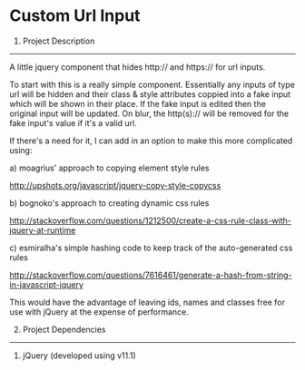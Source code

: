 Custom Url Input
================


1) Project Description
--------------------------------------

A little jquery component that hides http:// and https:// for url inputs.

To start with this is a really simple component. Essentially any inputs of type url will be hidden and 
their class & style attributes coppied into a fake input which will be shown in their place. If the fake 
input is edited then the original input will be updated. On blur, the http(s):// will be removed for the 
fake input's value if it's a valid url.


If there's a need for it, I can add in an option to make this more complicated using:

a) moagrius' approach to copying element style rules

http://upshots.org/javascript/jquery-copy-style-copycss

b) bognoko's approach to creating dynamic css rules

http://stackoverflow.com/questions/1212500/create-a-css-rule-class-with-jquery-at-runtime

c) esmiralha's simple hashing code to keep track of the auto-generated css rules

http://stackoverflow.com/questions/7616461/generate-a-hash-from-string-in-javascript-jquery

This would have the advantage of leaving ids, names and classes free for use with jQuery at the expense of
performance.



2) Project Dependencies
--------------------------------------

1. jQuery (developed using v11.1)
